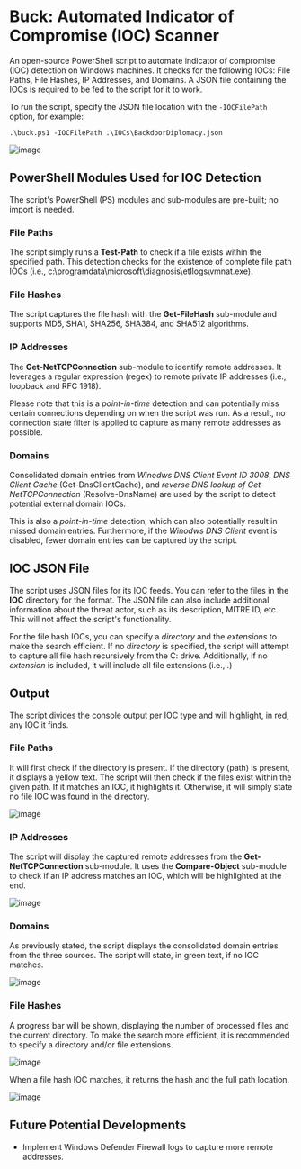 # Buck: Automated Indicator of Compromise (IOC) Scanner

An open-source PowerShell script to automate indicator of compromise (IOC) detection on Windows machines. It checks for the following IOCs: File Paths, File Hashes, IP Addresses, and Domains. A JSON file containing the IOCs is required to be fed to the script for it to work.

To run the script, specify the JSON file location with the `-IOCFilePath` option, for example:
```
.\buck.ps1 -IOCFilePath .\IOCs\BackdoorDiplomacy.json
```

![image](https://github.com/user-attachments/assets/a0d38368-8b2a-435b-8530-bb3afe4aec7a)


## PowerShell Modules Used for IOC Detection

The script's PowerShell (PS) modules and sub-modules are pre-built; no import is needed.

### File Paths

The script simply runs a **Test-Path** to check if a file exists within the specified path. This detection checks for the existence of complete file path IOCs (i.e., c:\programdata\microsoft\diagnosis\etllogs\vmnat.exe).

### File Hashes

The script captures the file hash with the **Get-FileHash** sub-module and supports MD5, SHA1, SHA256, SHA384, and SHA512 algorithms.

### IP Addresses

The **Get-NetTCPConnection** sub-module to identify remote addresses. It leverages a regular expression (regex) to remote private IP addresses (i.e., loopback and RFC 1918). 

Please note that this is a _point-in-time_ detection and can potentially miss certain connections depending on when the script was run. As a result, no connection state filter is applied to capture as many remote addresses as possible.

### Domains

Consolidated domain entries from _Winodws DNS Client Event ID 3008_, _DNS Client Cache_ (Get-DnsClientCache), and _reverse DNS lookup of Get-NetTCPConnection_ (Resolve-DnsName) are used by the script to detect potential external domain IOCs. 

This is also a _point-in-time_ detection, which can also potentially result in missed domain entries. Furthermore, if the _Winodws DNS Client_ event is disabled, fewer domain entries can be captured by the script.

## IOC JSON File

The script uses JSON files for its IOC feeds. You can refer to the files in the **IOC** directory for the format. The JSON file can also include additional information about the threat actor, such as its description, MITRE ID, etc. This will not affect the script's functionality.

For the file hash IOCs, you can specify a _directory_ and the _extensions_ to make the search efficient. If no _directory_ is specified, the script will attempt to capture all file hash recursively from the C: drive. Additionally, if no _extension_ is included, it will include all file extensions (i.e., *.*)

## Output

The script divides the console output per IOC type and will highlight, in red, any IOC it finds. 

### File Paths

It will first check if the directory is present. If the directory (path) is present, it displays a yellow text. The script will then check if the files exist within the given path. If it matches an IOC, it highlights it. Otherwise, it will simply state no file IOC was found in the directory.

![image](https://github.com/user-attachments/assets/9394e391-39e7-4cd5-b0f4-ea2cfa34ce7e)


### IP Addresses

The script will display the captured remote addresses from the **Get-NetTCPConnection** sub-module. It uses the **Compare-Object** sub-module to check if an IP address matches an IOC, which will be highlighted at the end.

![image](https://github.com/user-attachments/assets/d33fcc7d-e2d3-4f09-8cfd-d9e82536c1bc)

### Domains

As previously stated, the script displays the consolidated domain entries from the three sources. The script will state, in green text, if no IOC matches.

![image](https://github.com/user-attachments/assets/a3ec4976-57dc-4134-8649-a0b64298b6fc)


### File Hashes

A progress bar will be shown, displaying the number of processed files and the current directory. To make the search more efficient, it is recommended to specify a directory and/or file extensions.

![image](https://github.com/user-attachments/assets/74f7dde2-ef82-432d-8164-aff58ef0cca1)

When a file hash IOC matches, it returns the hash and the full path location.

![image](https://github.com/user-attachments/assets/6fdf19ed-aa68-4100-8687-d5d15c40552f)

## Future Potential Developments
- Implement Windows Defender Firewall logs to capture more remote addresses.

